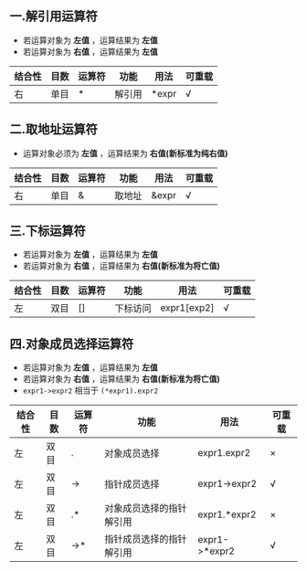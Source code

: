 ## 一.解引用运算符
+	若运算对象为 **左值** ，运算结果为 **左值** 
+	若运算对象为 **右值** ，运算结果为 **左值** 

| 结合性 | 目数 | 运算符 | 功能   | 用法             | 可重载 |
| ------ | ---- | ------ | ------ | ---------------- | ------ |
| 右     | 单目 | \*      | 解引用 | \*expr          | √      |

## 二.取地址运算符
+	运算对象必须为 **左值** ，运算结果为 **右值(新标准为纯右值)** 

| 结合性 | 目数 | 运算符 | 功能   | 用法             | 可重载 |
| ------ | ---- | ------ | ------ | ---------------- | ------ |
| 右     | 单目 | &     | 取地址 | &expr          | √      |

## 三.下标运算符
+	若运算对象为 **左值** ，运算结果为 **左值** 
+	若运算对象为 **右值** ，运算结果为 **右值(新标准为将亡值)** 

| 结合性 | 目数 | 运算符 | 功能   | 用法             | 可重载 |
| ------ | ---- | ------ | ------ | ---------------- | ------ |
| 左     | 双目 | []     | 下标访问 | expr1[exp2]          | √      |

## 四.对象成员选择运算符
+	若运算对象为 **左值** ，运算结果为 **左值** 
+	若运算对象为 **右值** ，运算结果为 **右值(新标准为将亡值)** 
+	`expr1->expr2` 相当于 `(*expr1).expr2`

| 结合性 | 目数 | 运算符 | 功能   | 用法             | 可重载 |
| ------ | ---- | ------ | ------ | ---------------- | ------ |
| 左     | 双目 | .     | 对象成员选择 | expr1.expr2         | ×      |
| 左     | 双目 | ->     | 指针成员选择 | expr1->expr2         | √      |
| 左     | 双目 | .\*     | 对象成员选择的指针解引用 | expr1.\*expr2         | ×      |
| 左     | 双目 | ->\*     | 指针成员选择的指针解引用 | expr1->\*expr2         | √      |

